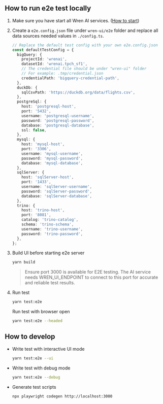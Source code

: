 ## How to run e2e test locally

1. Make sure you have start all Wren AI services. ([How to start](https://github.com/Canner/WrenAI/blob/main/docker/README.md#how-to-start))

2. Create a `e2e.config.json` file under `wren-ui/e2e` folder and replace all data sources needed values in `./config.ts`.

   ```ts
   // Replace the default test config with your own e2e.config.json
   const defaultTestConfig = {
     bigQuery: {
       projectId: 'wrenai',
       datasetId: 'wrenai.tpch_sf1',
       // The credential file should be under "wren-ui" folder
       // For example: .tmp/credential.json
       credentialPath: 'bigquery-credential-path',
     },
     duckDb: {
       sqlCsvPath: 'https://duckdb.org/data/flights.csv',
     },
     postgreSql: {
       host: 'postgresql-host',
       port: '5432',
       username: 'postgresql-username',
       password: 'postgresql-password',
       database: 'postgresql-database',
       ssl: false,
     },
     mysql: {
       host: 'mysql-host',
       port: '3306',
       username: 'mysql-username',
       password: 'mysql-password',
       database: 'mysql-database',
     },
     sqlServer: {
       host: 'sqlServer-host',
       port: '1433',
       username: 'sqlServer-username',
       password: 'sqlServer-password',
       database: 'sqlServer-database',
     },
     trino: {
       host: 'trino-host',
       port: '8081',
       catalog: 'trino-catalog',
       schema: 'trino-schema',
       username: 'trino-username',
       password: 'trino-password',
     },
   };
   ```

3. Build UI before starting e2e server

   ```bash
   yarn build
   ```

   > Ensure port 3000 is available for E2E testing. The AI service needs WREN_UI_ENDPOINT to connect to this port for accurate and reliable test results.

4. Run test

   ```bash
   yarn test:e2e
   ```

   Run test with browser open

   ```bash
   yarn test:e2e --headed
   ```

## How to develop

- Write test with interactive UI mode

  ```bash
  yarn test:e2e --ui
  ```

- Write test with debug mode

  ```bash
  yarn test:e2e --debug
  ```

- Generate test scripts

  ```
  npx playwright codegen http://localhost:3000
  ```
